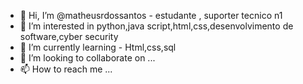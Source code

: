 - 👋 Hi, I’m @matheusrdossantos - estudante , suporter tecnico n1
- 👀 I’m interested in python,java script,html,css,desenvolvimento de software,cyber security
- 🌱 I’m currently learning - Html,css,sql
- 💞️ I’m looking to collaborate on ...
- 📫 How to reach me ...

<!---
matheusrdossantos/matheusrdossantos is a ✨ special ✨ repository because its `README.md` (this file) appears on your GitHub profile.
You can click the Preview link to take a look at your changes.
--->
